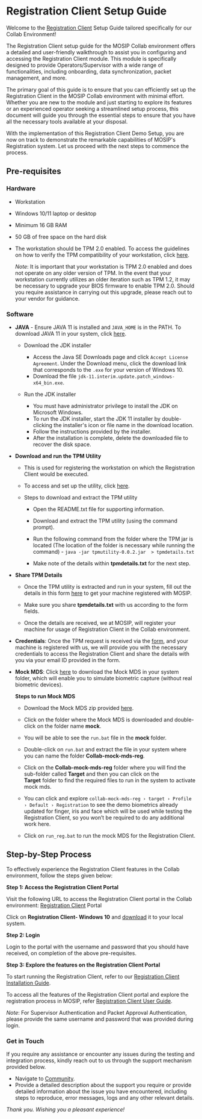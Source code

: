 # Registration Client Setup Guide

Welcome to the [Registration Client](https://docs.mosip.io/1.2.0/modules/registration-client) Setup Guide tailored specifically for our Collab Environment!

The Registration Client setup guide for the MOSIP Collab environment offers a detailed and user-friendly walkthrough to assist you in configuring and accessing the Registration Client module. This module is specifically designed to provide Operators/Supervisor with a wide range of functionalities, including onboarding, data synchronization, packet management, and more.

The primary goal of this guide is to ensure that you can efficiently set up the Registration Client in the MOSIP Collab environment with minimal effort. Whether you are new to the module and just starting to explore its features or an experienced operator seeking a streamlined setup process, this document will guide you through the essential steps to ensure that you have all the necessary tools  available at your disposal.

With the implementation of this Registration Client Demo Setup, you are now on track to demonstrate the remarkable capabilities of MOSIP's Registration system. Let us proceed with the next steps to commence the process.

## Pre-requisites 

### Hardware

   * Workstation

   * Windows 10/11 laptop or desktop 

   * Minimum 16 GB RAM 

   * 50 GB of free space on the hard disk 

   * The workstation should be TPM 2.0 enabled. To access the guidelines on how to verify the TPM compatibility of your workstation, 
     click [here](https://www.howtogeek.com/287737/how-to-check-if-your-computer-has-a-trusted-platform-module-tpm-chip/#:~:text=To%20open%20it%2C%20press%20Windows,PC%20does%20have%20a%20TPM).
  
     _Note_: It is important that your workstation is TPM 2.0 enabled and does not operate on any older version of TPM.  In the event 
     that your workstation currently utilizes an older iteration such as TPM 1.2, it may be necessary to upgrade your BIOS firmware to 
     enable TPM 2.0. Should you require assistance in carrying out this upgrade, please reach out to your vendor for guidance.


### Software

  * **JAVA** - Ensure JAVA 11 is installed and `JAVA_HOME` is in the PATH. To download JAVA 11 in your system, click [here](https://www.oracle.com/in/java/technologies/javase/jdk11-archive-downloads.html).
    
    * Download the JDK installer

        * Access the Java SE Downloads page and click `Accept License Agreement`. Under the Download menu, click the download link that 
          corresponds to the `.exe` for your version of Windows 10.
        * Download the file `jdk-11.interim.update.patch_windows-x64_bin.exe`.
        
    * Run the JDK installer
       * You must have administrator privilege to install the JDK on Microsoft Windows. 
       * To run the JDK installer, start the JDK 11 installer by double-clicking the installer's icon or file name in the download 
         location.
       * Follow the instructions provided by the installer.
       * After the installation is complete, delete the downloaded file to recover the disk space.
   
* **Download and run the TPM Utility** 

  * This is used for registering the workstation on which the Registration Client would be executed. 

  * To access and set up the utility, click [here](https://drive.google.com/file/d/1pY4388ER4KKBonyPCZni-VMoDYAV2bRj/view?usp=sharing).

  * Steps to download and extract the TPM utility

      * Open the README.txt file for supporting information.

      * Download and extract the TPM utility (using the command prompt).

      * Run the following command from the folder where the TPM jar is located (The location of the folder is necessary while running 
      the command) - `java -jar tpmutility-0.0.2.jar  > tpmdetails.txt`

      * Make note of the details within **tpmdetails.txt** for the next step.

* **Share TPM Details**

   * Once the TPM utility is extracted and run in your system, fill out the details in this form [here](https://docs.google.com/forms/d/e/1FAIpQLSfqx6K8uZI-AxakNJiJLj4Vh5lSr7Lb1rqZaX_05MoyR2aXsQ/viewform?fbzx=-6425171175964917239) to get your machine registered with MOSIP.

  * Make sure you share **tpmdetails.txt** with us according to the form fields. 

  * Once the details are received, we at MOSIP, will register your machine for usage of Registration Client in the Collab environment.

* **Credentials**: Once the TPM request is received via the [form](https://docs.google.com/forms/d/e/1FAIpQLSfqx6K8uZI-AxakNJiJLj4Vh5lSr7Lb1rqZaX_05MoyR2aXsQ/viewform?fbzx=-6425171175964917239), and your machine is registered with us, we will provide you with the necessary credentials to access the Registration Client and share the details with you via your email ID provided in the form. 

* **Mock MDS**: Click [here](https://drive.google.com/drive/folders/14q7E5pZtfj0eimF3JGzlVfU4eV-MRPCQ) to download the Mock MDS in your system folder, which will enable you to simulate biometric capture (without real biometric devices).

  **Steps to run Mock MDS**

    * Download the Mock MDS zip provided [here](https://drive.google.com/drive/folders/14q7E5pZtfj0eimF3JGzlVfU4eV-MRPCQ).

    * Click on the folder where the Mock MDS is downloaded and double-click on the folder name **mock**.

    * You will be able to see the `run.bat` file in the **mock** folder.

    * Double-click on `run.bat` and extract the file in your system where you can name the folder **Collab-mock-mds-reg**.

    * Click on the **Collab-mock-mds-reg** folder where you will find the sub-folder called **Target** and then you can click on the     
      **Target** folder to find the required files to run in the system to activate mock mds.

    * You can click and explore `collab-mock-mds-reg › target › Profile › Default › Registration` to see the demo biometrics already 
      updated for finger, iris and face which will be used while testing the Registration Client, so you won’t be required to do any 
      additional work here.

    * Click on `run_reg.bat` to run the mock MDS for the Registration Client.
 
## Step-by-Step Process

To effectively experience the Registration Client features in the Collab environment, follow the steps given below:

**Step 1: Access the Registration Client Portal**

Visit the following URL to access the Registration Client portal in the Collab environment: [Registration Client](https://regclient.collab.mosip.net/) Portal

Click on **Registration Client- Windows 10** and [download](https://regclient-api.collab.mosip.net/registration-client/1.2.0.1-B1/reg-client.zip) it to your local system.

**Step 2: Login**

Login to the portal with the username and password that you should have received, on completion of the above pre-requisites.

**Step 3: Explore the features on the Registration Client Portal**

To start running the Registration Client, refer to our [Registration Client Installation Guide](https://docs.mosip.io/1.2.0/modules/registration-client/registration-client-installation-guide).

To access all the features of the Registration Client portal and explore the registration process in MOSIP, refer [Registration Client User Guide](https://docs.mosip.io/1.2.0/modules/registration-client/registration-client-user-guide).

_Note_: For Supervisor Authentication and Packet Approval Authentication, please provide the same username and password that was provided during login.

### Get in Touch

If you require any assistance or encounter any issues during the testing and integration process, kindly reach out to us through the support mechanism provided below.

* Navigate to [Community](https://community.mosip.io/).
* Provide a detailed description about the support you require or provide detailed information about the issue you have encountered, including steps to reproduce, error messages, logs and any other relevant details.

_Thank you. Wishing you a pleasant experience!_
 
  
